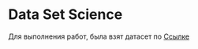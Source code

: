 # Data Set Science

Для выполнения работ, была взят датасет по
[Ссылке](https://www.kaggle.com/datasets/surajjha101/stores-area-and-sales-data)